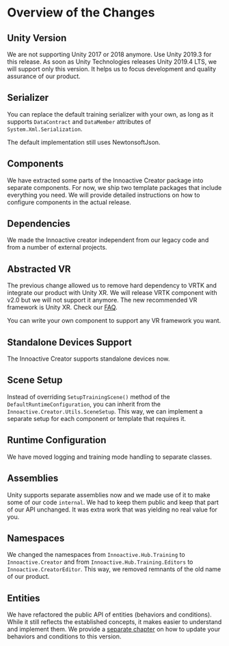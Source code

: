 # Overview of the Changes

## Unity Version

We are not supporting Unity 2017 or 2018 anymore. Use Unity 2019.3 for this release. As soon as Unity Technologies releases Unity 2019.4 LTS, we will support only this version. It helps us to focus development and quality assurance of our product.

## Serializer

You can replace the default training serializer with your own, as long as it supports `DataContract` and `DataMember` attributes of `System.Xml.Serialization`.

The default implementation still uses NewtonsoftJson.

## Components

We have extracted some parts of the Innoactive Creator package into separate components. For now, we ship two template packages that include everything you need. We will provide detailed instructions on how to configure components in the actual release.

## Dependencies

We made the Innoactive creator independent from our legacy code and from a number of external projects.

## Abstracted VR

The previous change allowed us to remove hard dependency to VRTK and integrate our product with Unity XR. We will release VRTK component with v2.0 but we will not support it anymore. The new recommended VR framework is Unity XR. Check our [FAQ](03-unity-xr-faq.md).

You can write your own component to support any VR framework you want.

## Standalone Devices Support

The Innoactive Creator supports standalone devices now.

## Scene Setup

Instead of overriding `SetupTrainingScene()` method of the `DefaultRuntimeConfiguration`, you can inherit from the `Innoactive.Creator.Utils.SceneSetup`. This way, we can implement a separate setup for each component or template that requires it.

## Runtime Configuration

We have moved logging and training mode handling to separate classes.

## Assemblies

Unity supports separate assemblies now and we made use of it to make some of our code `internal`. We had to keep them public and keep that part of our API unchanged. It was extra work that was yielding no real value for you.

## Namespaces

We changed the namespaces from `Innoactive.Hub.Training` to `Innoactive.Creator` and from `Innoactive.Hub.Training.Editors` to `Innoactive.CreatorEditor`. This way, we removed remnants of the old name of our product.

## Entities

We have refactored the public API of entities (behaviors and conditions). While it still reflects the established concepts, it makes easier to understand and implement them. We provide a [separate chapter](02-update-behaviors-and-conditions.md) on how to update your behaviors and conditions to this version.